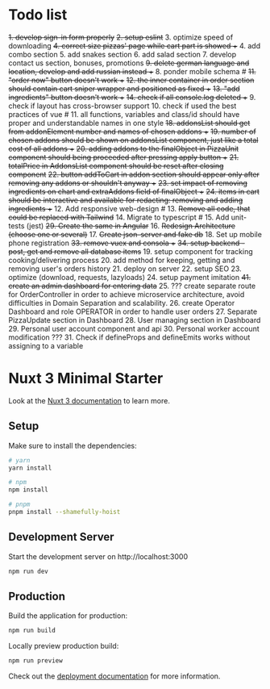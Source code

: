 # Todo list

~~1. develop sign-in form properly~~
~~2. setup eslint~~ 3. optimize speed of downloading
~~4. correct size pizzas' page while cart part is showed +~~ 
4. add combo section 
5. add snakes section 
6. add salad section 
7. develop contact us section, bonuses, promotions
~~9. delete german language and location, develop and add russian instead +~~ 
8. ponder mobile schema #
~~11. "order now" button doesn't work +~~
~~12. the inner container in order section should contain cart sniper wrapper and positioned as fixed +~~
~~13. "add ingredients" button doesn't work +~~
~~14. check if all console.log deleted +~~ 
9. check if layout has cross-browser support 
10. check if used the best practices of vue # 
11. all functions, variables and class/id should have proper and understandable names in one style
~~18. addonsList should get from addonElement number and names of chosen addons +~~
~~19. number of chosen addons should be shown on addonsList component, just like a total cost of all addons +~~
~~20. adding addons to the finalObject in PizzaUnit component should being proceeded after pressing apply button +~~
~~21. totalPrice in AddonsList component should be reset after closing component~~
~~22. button addToCart in addon section should appear only after removing any addons or shouldn't anyway +~~
~~23. set impact of removing ingredients on chart and extraAddons field of finalObject +~~
~~24. items in cart should be interactive and available for redacting: removing and adding ingredients +~~ 
12. Add responsive web-design # 
13. ~~Remove all code, that could be replaced with Tailwind~~ 
14. Migrate to typescript # 
15. Add unit-tests (jest)
~~29. Create the same in Angular~~ 
16. ~~Redesign Architecture (choose one or several)~~ 
17. ~~Create json-server and fake db~~ 
18. Set up mobile phone registration
~~33. remove vuex and consola +~~
~~34. setup backend - post, get and remove all database items~~ 
19. setup component for tracking cooking/delivering process 
20. add method for keeping, getting and removing user's orders history 
21. deploy on server 22. setup SEO 23. optimize (download, requests, lazyloads) 
24. setup payment imitation
~~41. create an admin dashboard for entering data~~ 
25. ??? create separate route for OrderController in order to achieve microservice architecture, avoid difficulties in Domain Separation and scalability. 
26. create Operator Dashboard and role OPERATOR in order to handle user orders 
27. Separate PizzaUpdate section in Dashboard 
28. User managing section in Dashboard 
29. Personal user account component and api 
30. Personal worker account modification ??? 
31. Check if defineProps and defineEmits works without assigning to a variable

# Nuxt 3 Minimal Starter

Look at the [Nuxt 3 documentation](https://nuxt.com/docs/getting-started/introduction) to learn more.

## Setup

Make sure to install the dependencies:

```bash
# yarn
yarn install

# npm
npm install

# pnpm
pnpm install --shamefully-hoist
```

## Development Server

Start the development server on http://localhost:3000

```bash
npm run dev
```

## Production

Build the application for production:

```bash
npm run build
```

Locally preview production build:

```bash
npm run preview
```

Check out the [deployment documentation](https://nuxt.com/docs/getting-started/deployment) for more information.
